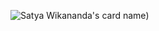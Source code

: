 

![Satya Wikananda's card name](https://cardivo.vercel.app/api?name=[axel%20calendreau]&image=https://avatars.githubusercontent.com/u/36140542?v=4&backgroundColor=%23ecf0f1&description=[de%20multiple%20projet%20dans%20plein%20de%20language]&site=[axel-cal.fr]&pattern=leaf&colorPattern=%23eaeaea))
